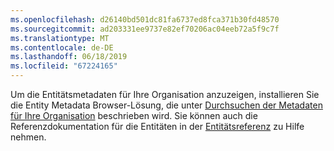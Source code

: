 ```yaml
---
ms.openlocfilehash: d26140bd501dc81fa6737ed8fca371b30fd48570
ms.sourcegitcommit: ad203331ee9737e82ef70206ac04eeb72a5f9c7f
ms.translationtype: MT
ms.contentlocale: de-DE
ms.lasthandoff: 06/18/2019
ms.locfileid: "67224165"
---
```

Um die Entitätsmetadaten für Ihre Organisation anzuzeigen, installieren Sie die Entity Metadata Browser-Lösung, die unter [Durchsuchen der Metadaten für Ihre Organisation](../developer/browse-your-metadata.md) beschrieben wird. Sie können auch die Referenzdokumentation für die Entitäten in der [Entitätsreferenz](../developer/about-entity-reference.md) zu Hilfe nehmen.
